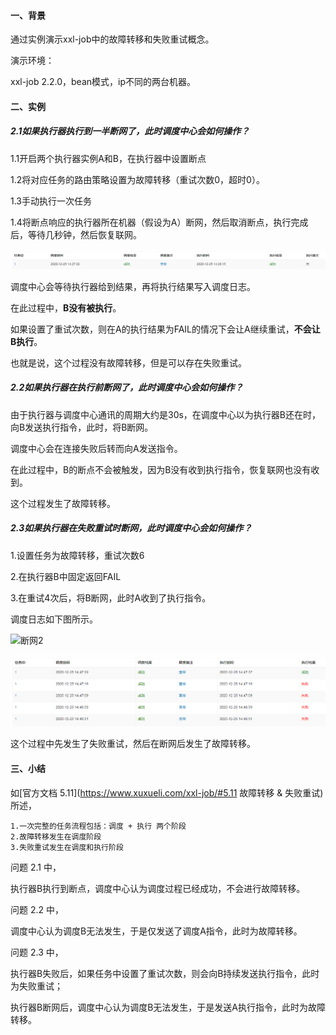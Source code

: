 #### 一、背景

通过实例演示xxl-job中的故障转移和失败重试概念。

演示环境：

xxl-job 2.2.0，bean模式，ip不同的两台机器。

#### 二、实例

##### 2.1如果执行器执行到一半断网了，此时调度中心会如何操作？

1.1开启两个执行器实例A和B，在执行器中设置断点

1.2将对应任务的路由策略设置为故障转移（重试次数0，超时0）。

1.3手动执行一次任务

1.4将断点响应的执行器所在机器（假设为A）断网，然后取消断点，执行完成后，等待几秒钟，然后恢复联网。

![断网](https://github.com/lanitaleon/lanitaleon.github.io/blob/master/img/故障转移2.png)

调度中心会等待执行器给到结果，再将执行结果写入调度日志。

在此过程中，**B没有被执行**。

如果设置了重试次数，则在A的执行结果为FAIL的情况下会让A继续重试，**不会让B执行**。

也就是说，这个过程没有故障转移，但是可以存在失败重试。

##### 2.2如果执行器在执行前断网了，此时调度中心会如何操作？

由于执行器与调度中心通讯的周期大约是30s，在调度中心以为执行器B还在时，向B发送执行指令，此时，将B断网。

调度中心会在连接失败后转而向A发送指令。

在此过程中，B的断点不会被触发，因为B没有收到执行指令，恢复联网也没有收到。

这个过程发生了故障转移。

##### 2.3如果执行器在失败重试时断网，此时调度中心会如何操作？

1.设置任务为故障转移，重试次数6

2.在执行器B中固定返回FAIL

3.在重试4次后，将B断网，此时A收到了执行指令。

调度日志如下图所示。

<img src="{{site.baseurl | prepend: site.url}}img/故障转移3.png" alt="断网2" />

![断网2](https://github.com/lanitaleon/lanitaleon.github.io/blob/master/img/故障转移3.png)

这个过程中先发生了失败重试，然后在断网后发生了故障转移。

#### 三、小结

如[官方文档 5.11](https://www.xuxueli.com/xxl-job/#5.11 故障转移 & 失败重试)所述，

```
1.一次完整的任务流程包括：调度 + 执行 两个阶段
2.故障转移发生在调度阶段
3.失败重试发生在调度和执行阶段
```

问题 2.1 中，

执行器B执行到断点，调度中心认为调度过程已经成功，不会进行故障转移。

问题 2.2 中，

调度中心认为调度B无法发生，于是仅发送了调度A指令，此时为故障转移。

问题 2.3 中，

执行器B失败后，如果任务中设置了重试次数，则会向B持续发送执行指令，此时为失败重试；

执行器B断网后，调度中心认为调度B无法发生，于是发送A执行指令，此时为故障转移。